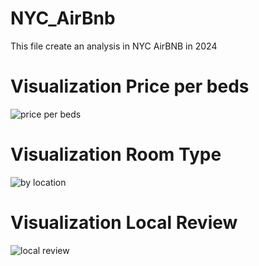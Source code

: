 # NYC_AirBnb
This file create an analysis in NYC AirBNB in 2024

# Visualization Price per beds
![price per beds](https://github.com/user-attachments/assets/fa855977-a40d-4c66-8cb3-793d0d7758c3)

# Visualization Room Type 
![by location](https://github.com/user-attachments/assets/feb795e6-0d8d-4ef0-8303-3a4944c5a850)

# Visualization Local Review
![local review](https://github.com/user-attachments/assets/509f854b-b605-4980-b6e0-c630d33ccbf1)
